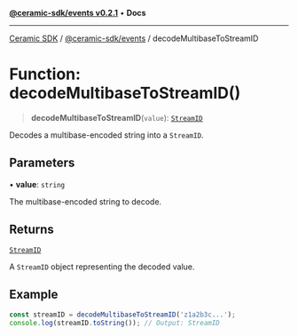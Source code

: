 [**@ceramic-sdk/events v0.2.1**](../README.md) • **Docs**

***

[Ceramic SDK](../../../README.md) / [@ceramic-sdk/events](../README.md) / decodeMultibaseToStreamID

# Function: decodeMultibaseToStreamID()

> **decodeMultibaseToStreamID**(`value`): [`StreamID`](../../identifiers/classes/StreamID.md)

Decodes a multibase-encoded string into a `StreamID`.

## Parameters

• **value**: `string`

The multibase-encoded string to decode.

## Returns

[`StreamID`](../../identifiers/classes/StreamID.md)

A `StreamID` object representing the decoded value.

## Example

```typescript
const streamID = decodeMultibaseToStreamID('z1a2b3c...');
console.log(streamID.toString()); // Output: StreamID
```
